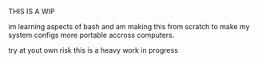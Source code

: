 THIS IS A WIP

im learning aspects of bash and am making this from scratch to make my system configs more portable accross computers.

try at yout own risk this is a heavy work in progress
